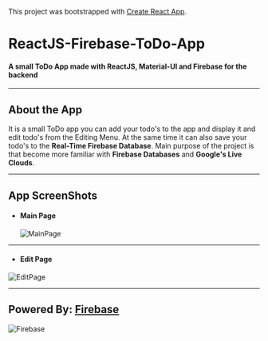 This project was bootstrapped with [Create React App](https://github.com/facebook/create-react-app).

# ReactJS-Firebase-ToDo-App

<h4> A small ToDo App made with ReactJS, Material-UI and Firebase for the backend </h4>

---

## About the App 

It is a small ToDo app you can add your todo's to the app and display it and edit todo's from the Editing Menu. At the same time it can also save your todo's to the **Real-Time Firebase Database**. Main purpose of the project is that become more familiar with **Firebase Databases** and **Google's Live Clouds**. 

---

## App ScreenShots

* <h4> Main Page </h4>
  
  ![MainPage](https://github.com/Bgstatic/ReactJS-Firebase-ToDo-App/blob/master/readme/MainPage.png)
  
---

* <h4> Edit Page </h4>

![EditPage](https://github.com/Bgstatic/ReactJS-Firebase-ToDo-App/blob/master/readme/EditPage.png)

---

## Powered By: [Firebase](https://firebase.google.com/?gclid=CjwKCAjwnef6BRAgEiwAgv8mQUpjgCCS172e5Bed7t1-gK_uTjcdW2-82664JxnbI3Da6wHi0tKmWRoCqvoQAvD_BwE) ##


![Firebase](https://i.ytimg.com/vi/fgT6r4f9Apc/maxresdefault.jpg)

